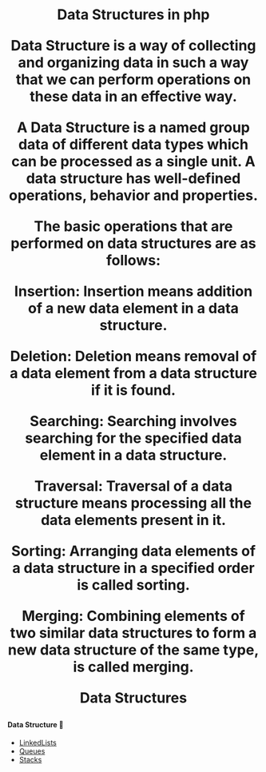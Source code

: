 <h1 align="center">Data Structures in php

Data Structure is a way of collecting and organizing data in such a way that we can perform operations on these data in an effective way.

A Data Structure is a named group data of different data types which can be processed as a single unit. A data structure has well-defined operations, behavior and properties.

The basic operations that are performed on data structures are as follows:

Insertion: Insertion means addition of a new data element in a data structure.

Deletion: Deletion means removal of a data element from a data structure if it is found.

Searching: Searching involves searching for the specified data element in a data structure.

Traversal: Traversal of a data structure means processing all the data elements present in it.

Sorting: Arranging data elements of a data structure in a specified order is called sorting.

Merging: Combining elements of two similar data structures to form a new data structure of the same type, is called merging.



Data Structures

#### Data Structure 🤖
- [LinkedLists](https://github.com/jether256/Data-Structures-in-php/tree/main/LinkedLists)
- [Queues](https://github.com/jether256/Data-Structures-in-php/tree/main/Queues)
- [Stacks](https://github.com/jether256/Data-Structures-in-php/tree/main/Stacks)

